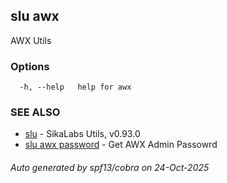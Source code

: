 ## slu awx

AWX Utils

### Options

```
  -h, --help   help for awx
```

### SEE ALSO

* [slu](slu.md)	 - SikaLabs Utils, v0.93.0
* [slu awx password](slu_awx_password.md)	 - Get AWX Admin Passowrd

###### Auto generated by spf13/cobra on 24-Oct-2025
